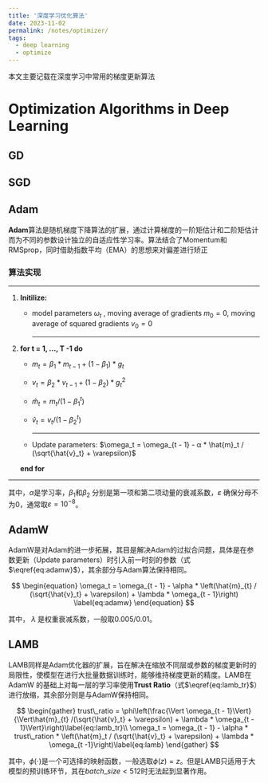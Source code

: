 ```yaml
---
title: '深度学习优化算法'
date: 2023-11-02
permalink: /notes/optimizer/
tags:
  - deep learning
  - optimize
---
```


本文主要记载在深度学习中常用的梯度更新算法

# Optimization Algorithms in Deep Learning

## GD

## SGD

## Adam

**Adam**算法是随机梯度下降算法的扩展，通过计算梯度的一阶矩估计和二阶矩估计而为不同的参数设计独立的自适应性学习率。算法结合了Momentum和RMSprop，同时借助指数平均（EMA）的思想来对偏差进行矫正

### 算法实现

---

1. **Initilize:**

   - model parameters $\omega_t$ , moving average of gradients $m_0 = 0$, moving average of squared gradients $v_0 = 0$

     ---

2. **for t = 1, ..., T -1 do**

   - $m_t = β_1 * m_{t-1} + (1 - β_1) * g_t$
   - $v_t = β_2 * v_{t-1} + (1 - β_2) * g_t^2$

   - $\hat{m}_t = m_t / (1 - β_1^t)$

   - $\hat{v}_t = v_t / (1 - β_2^t)$

     ---

   - Update parameters: $\omega_t = \omega_{t - 1} - α * \hat{m}_t / (\sqrt{\hat{v}_t} + \varepsilon)$

   **end for**

---

其中，$\alpha$是学习率，$\beta_1$和$\beta_2$ 分别是第一项和第二项动量的衰减系数，$\varepsilon$ 确保分母不为0，通常取$\varepsilon = 10^{-8}$。

## AdamW

AdamW是对Adam的进一步拓展，其目是解决Adam的过拟合问题，具体是在参数更新（Update parameters）时引入前一时刻的参数（式$\eqref{eq:adamw}$），其余部分与Adam算法保持相同。

$$
\begin{equation}
\omega_t = \omega_{t - 1} - \alpha * \left(\hat{m}_{t} / (\sqrt{\hat{v}_t} + \varepsilon) + \lambda * \omega_{t - 1}\right)
\label{eq:adamw}
\end{equation}
$$

其中， $\lambda$ 是权重衰减系数，一般取$0.005/0.01$。

## LAMB

LAMB同样是Adam优化器的扩展，旨在解决在缩放不同层或参数的梯度更新时的局限性，使模型在进行大批量数据训练时，能够维持梯度更新的精度。LAMB在AdamW 的基础上对每一层的学习率使用**Trust Ratio**（式$\eqref{eq:lamb_tr}$）进行放缩，其余部分则是与AdamW保持相同。

$$
\begin{gather}
trust\_ratio = \phi\left(\frac{\Vert \omega_{t - 1}\Vert}{\Vert\hat{m}_{t} /(\sqrt{\hat{v}_t} + \varepsilon) + \lambda * \omega_{t - 1}\Vert}\right)\label{eq:lamb_tr}\\
\omega_t = \omega_{t - 1} - \alpha * trust\_ration * \left(\hat{m}_t / (\sqrt{\hat{v}_t} + \varepsilon) +  \lambda * \omega_{t -1}\right)\label{eq:lamb}
\end{gather}
$$

其中，$\phi(\cdot)$是一个可选择的映射函数，一般选取$\phi(z) = z$。但是LAMB只适用于大模型的预训练环节，其在$batch\_size < 512$时无法起到显著作用。
